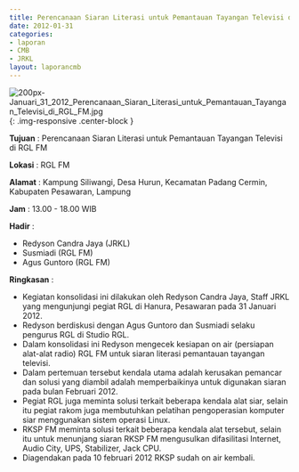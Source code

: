 ```yaml
---
title: Perencanaan Siaran Literasi untuk Pemantauan Tayangan Televisi di RGL FM
date: 2012-01-31
categories:
- laporan
- CMB
- JRKL
layout: laporancmb
---
```


![200px-Januari_31_2012_Perencanaan_Siaran_Literasi_untuk_Pemantauan_Tayangan_Televisi_di_RGL_FM.jpg](/uploads/200px-Januari_31_2012_Perencanaan_Siaran_Literasi_untuk_Pemantauan_Tayangan_Televisi_di_RGL_FM.jpg){: .img-responsive .center-block }	
	
**Tujuan** :	Perencanaan Siaran Literasi untuk Pemantauan Tayangan Televisi di RGL FM
	
**Lokasi** :	RGL FM
	
**Alamat** : 	Kampung Siliwangi, Desa Hurun, Kecamatan Padang Cermin, Kabupaten Pesawaran, Lampung
	
**Jam** :	13.00 - 18.00 WIB
	
**Hadir** :	
*	Redyson Candra Jaya (JRKL)
*	Susmiadi (RGL FM)
*	Agus Guntoro (RGL FM)

**Ringkasan** :	
*	Kegiatan konsolidasi ini dilakukan oleh Redyson Candra Jaya, Staff JRKL yang mengunjungi pegiat RGL di Hanura, Pesawaran pada 31 Januari 2012.
*	Redyson berdiskusi dengan Agus Guntoro dan Susmiadi selaku pengurus RGL di Studio RGL.
*	Dalam konsolidasi ini Redyson mengecek kesiapan on air (persiapan alat-alat radio) RGL FM untuk siaran literasi pemantauan tayangan televisi.
*	Dalam pertemuan tersebut kendala utama adalah kerusakan pemancar dan solusi yang diambil adalah memperbaikinya untuk digunakan siaran pada bulan Februari 2012.
*	Pegiat RGL juga meminta solusi terkait beberapa kendala alat siar, selain itu pegiat rakom juga membutuhkan pelatihan pengoperasian komputer siar menggunakan sistem operasi Linux.
*	RKSP FM meminta solusi terkait beberapa kendala alat tersebut, selain itu untuk menunjang siaran RKSP FM mengusulkan difasilitasi Internet, Audio City, UPS, Stabilizer, Jack CPU.
*	Diagendakan pada 10 februari 2012 RKSP sudah on air kembali.
